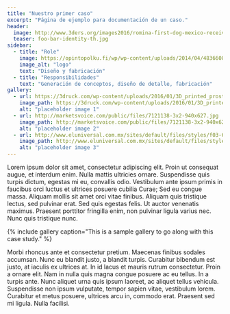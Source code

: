 ```yaml
---
title: "Nuestro primer caso"
excerpt: "Página de ejemplo para documentación de un caso."
header:
  image: http://www.3ders.org/images2016/romina-first-dog-mexico-receive-3d-printed-prosthetic-leg6.jpg
  teaser: foo-bar-identity-th.jpg
sidebar:
  - title: "Role"
    image: https://opintopolku.fi/wp/wp-content/uploads/2014/04/4836608831_50cd0cb848_z.jpg
    image_alt: "logo"
    text: "Diseño y fabricación"
  - title: "Responsibilidades"
    text: "Generación de conceptos, diseño de detalle, fabricación"
gallery:
  - url: https://3druck.com/wp-content/uploads/2016/01/3D_printed_prosthetic_leg_dog.jpg
    image_path: https://3druck.com/wp-content/uploads/2016/01/3D_printed_prosthetic_leg_dog.jpg
    alt: "placeholder image 1"
  - url: http://marketsvoice.com/public/files/7121138-3x2-940x627.jpg
    image_path: http://marketsvoice.com/public/files/7121138-3x2-940x627.jpg
    alt: "placeholder image 2"
  - url: http://www.eluniversal.com.mx/sites/default/files/styles/f03-651x400/public/2016/01/28/protesis_perro.jpg?itok=8u67x8At
    image_path: http://www.eluniversal.com.mx/sites/default/files/styles/f03-651x400/public/2016/01/28/protesis_perro.jpg?itok=8u67x8At
    alt: "placeholder image 3"
---
```


Lorem ipsum dolor sit amet, consectetur adipiscing elit. Proin ut consequat augue, et interdum enim. Nulla mattis ultricies ornare. Suspendisse quis turpis dictum, egestas mi eu, convallis odio. Vestibulum ante ipsum primis in faucibus orci luctus et ultrices posuere cubilia Curae; Sed eu congue massa. Aliquam mollis sit amet orci vitae finibus. Aliquam quis tristique lectus, sed pulvinar erat. Sed quis egestas felis. Ut auctor venenatis maximus. Praesent porttitor fringilla enim, non pulvinar ligula varius nec. Nunc quis tristique nunc.

{% include gallery caption="This is a sample gallery to go along with this case study." %}

Morbi rhoncus ante et consectetur pretium. Maecenas finibus sodales accumsan. Nunc eu blandit justo, a blandit turpis. Curabitur bibendum est justo, at iaculis ex ultrices at. In id lacus et mauris rutrum consectetur. Proin a ornare elit. Nam in nulla quis magna congue posuere ac eu tellus. In a turpis ante. Nunc aliquet urna quis ipsum laoreet, ac aliquet tellus vehicula. Suspendisse non ipsum vulputate, tempor sapien vitae, vestibulum lorem. Curabitur et metus posuere, ultrices arcu in, commodo erat. Praesent sed mi ligula. Nulla facilisi.
